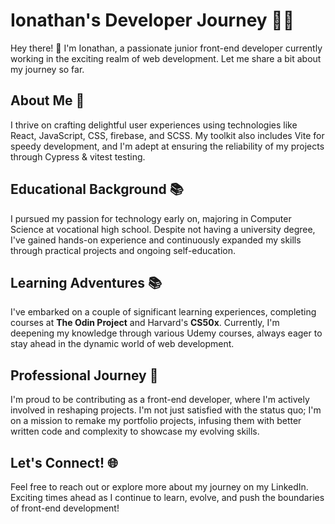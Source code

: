# Ionathan's Developer Journey 👨‍💻

Hey there! 👋 I'm Ionathan, a passionate junior front-end developer currently working in the exciting realm of web development. Let me share a bit about my journey so far.

## About Me 🚀

I thrive on crafting delightful user experiences using technologies like React, JavaScript, CSS, firebase, and SCSS. My toolkit also includes Vite for speedy development, and I'm adept at ensuring the reliability of my projects through Cypress & vitest testing.

## Educational Background 📚

I pursued my passion for technology early on, majoring in Computer Science at vocational high school. Despite not having a university degree, I've gained hands-on experience and continuously expanded my skills through practical projects and ongoing self-education.

## Learning Adventures 📚

I've embarked on a couple of significant learning experiences, completing courses at **The Odin Project** and Harvard's **CS50x**. Currently, I'm deepening my knowledge through various Udemy courses, always eager to stay ahead in the dynamic world of web development.

## Professional Journey 💼

I'm proud to be contributing as a front-end developer, where I'm actively involved in reshaping projects. I'm not just satisfied with the status quo; I'm on a mission to remake my portfolio projects, infusing them with better written code and complexity to showcase my evolving skills.

## Let's Connect! 🌐

Feel free to reach out or explore more about my journey on my LinkedIn. Exciting times ahead as I continue to learn, evolve, and push the boundaries of front-end development!

